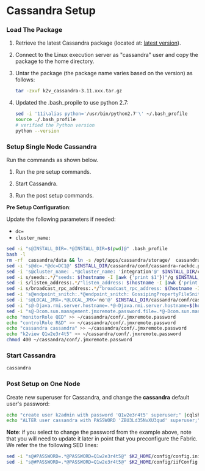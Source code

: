 # Cassandra Setup

### Load The Package 

1. Retrieve the latest Cassandra package (located at: [latest version](https://download.k2view.com/index.php/s/JCaRQITovgh6mcz)).

2. Connect to the Linux execution server as "cassandra" user and copy the package to the home directory.

3. Untar the package (the package name varies based on the version) as follows:

   ~~~bash
   tar -zxvf k2v_cassandra-3.11.xxx.tar.gz
   ~~~

4. Updated the .bash_propile to use python 2.7:

   ~~~bash
   sed -i '11i\alias python='/usr/bin/python2.7'\' ~/.bash_profile
   source ./.bash_profile
   # verified the Python version 
   python --version
   ~~~

### Setup Single Node Cassandra

Run the commands as shown below.

1.  Run the pre setup commands.

2.  Start Cassandra.

3.  Run the post setup commands.

**Pre Setup Configuration**:

Update the following parameters if needed:

- `dc=`
- `cluster_name:` 

~~~bash
sed -i "s@INSTALL_DIR=.*@INSTALL_DIR=$(pwd)@" .bash_profile
bash -l
rm -rf  cassandra/data && ln -s /opt/apps/cassandra/storage/  cassandra/data
sed -i 's@dc=.*@dc=DC1@' $INSTALL_DIR/cassandra/conf/cassandra-rackdc.properties
sed -i 's@cluster_name: .*@cluster_name: 'integration'@' $INSTALL_DIR/cassandra/conf/cassandra.yaml
sed -i s/seeds:.*/"seeds: $(hostname -I |awk {'print $1'})"/g $INSTALL_DIR/cassandra/conf/cassandra.yaml
sed -i s/listen_address:.*/"listen_address: $(hostname -I |awk {'print $1'})"/g $INSTALL_DIR/cassandra/conf/cassandra.yaml
sed -i s/broadcast_rpc_address:.*/"broadcast_rpc_address: $(hostname -I |awk {'print $1'})"/g $INSTALL_DIR/cassandra/conf/cassandra.yaml
sed -i 's@endpoint_snitch:.*@endpoint_snitch: GossipingPropertyFileSnitch@' $INSTALL_DIR/cassandra/conf/cassandra.yaml
sed -i 's@LOCAL_JMX=.*@LOCAL_JMX='no'@' $INSTALL_DIR/cassandra/conf/cassandra-env.sh
sed -i "s@-Djava.rmi.server.hostname=.*@-Djava.rmi.server.hostname=$(hostname -I |awk {'print $1'})\"@" $INSTALL_DIR/cassandra/conf/cassandra-env.sh
sed -i "s@-Dcom.sun.management.jmxremote.password.file=.*@-Dcom.sun.management.jmxremote.password.file=/opt/apps/cassandra/cassandra/conf/.jmxremote.password\"@" $INSTALL_DIR/cassandra/conf/cassandra-env.sh
echo "monitorRole QED" >> ~/cassandra/conf/.jmxremote.password
echo "controlRole R&D" >> ~/cassandra/conf/.jmxremote.password
echo "cassandra cassandra" >> ~/cassandra/conf/.jmxremote.password
echo "k2view Q1w2e3r4t5" >> ~/cassandra/conf/.jmxremote.password
chmod 400 ~/cassandra/conf/.jmxremote.password

~~~

### Start Cassandra

~~~bash
cassandra
~~~

### Post Setup on One Node

Create new superuser for Cassandra, and change the **cassandra** default user's password:

~~~bash
echo "create user k2admin with password 'Q1w2e3r4t5' superuser;" |cqlsh -u cassandra -p cassandra
echo "ALTER user cassandra with PASSWORD 'ZBU3Ld35NvXU3qud' superuser;" |cqlsh -u k2admin -p Q1w2e3r4t5
~~~

**Note**: if you select to change the password from the example above, note that you will need to update it later in point that you preconfigure the Fabric. We refer the the following SED lines:


~~~bash
sed -i "s@#PASSWORD=.*@PASSWORD=Q1w2e3r4t5@" $K2_HOME/config/config.ini
sed -i "s@#PASSWORD=.*@PASSWORD=Q1w2e3r4t5@" $K2_HOME/config/iifConfig.ini
~~~

## 